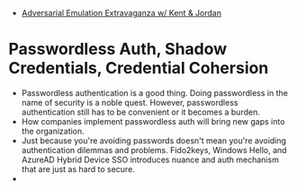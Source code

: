 

- [Adversarial Emulation Extravaganza w/ Kent & Jordan
](https://www.youtube.com/watch?v=q_y05SOZvPY&list=RDCMUCJ2U9Dq9NckqHMbcUupgF0A&start_radio=1)

# Passwordless Auth, Shadow Credentials, Credential Cohersion
- Passwordless authentication is a good thing. Doing passwordless in the name of security is a noble quest. However, passwordless authentication still has to be convenient or it becomes a burden.
- How companies implement passwordless auth will bring new gaps into the organization. 
- Just because you're avoiding passwords doesn't mean you're avoiding authentication dilemmas and problems. Fido2keys, Windows Hello, and AzureAD Hybrid Device SSO introduces nuance and auth mechanism that are just as hard to secure.
- 